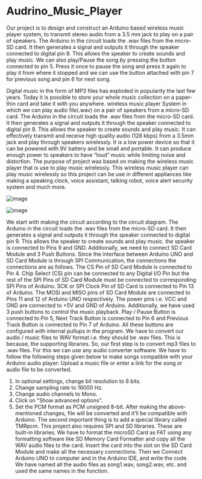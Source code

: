 # Audrino_Music_Player
Our project is to design and construct an Arduino based wireless music player system, to transmit stereo audio from a 3.5 mm jack to play on a pair of speakers. The Arduino in the circuit loads the .wav files from the micro-SD card. It then generates a signal and outputs it through the speaker connected to digital pin 9. This allows the speaker to create sounds and play music. We can also play/Pause the song by pressing the button connected to pin 5. Press it once to pause the song and press it again to play it from where it stopped and we can use the button attached with pin 7 for previous song and pin 6 for next song.

Digital music in the form of MP3 files has exploded in popularity the last few years. Today it is possible to store your whole music collection on a paper-thin card and take it with you anywhere. wireless music player System in which we can play audio file(.wav) on a pair of speakers from a micro-SD card. The Arduino in the circuit loads the .wav files from the micro-SD card. It then generates a signal and outputs it through the speaker connected to digital pin 9. This allows the speaker to create sounds and play music. It can effectively transmit and receive high quality audio (128 kbps) from a 3.5mm jack and play through speakers wirelessly. It is a low power device so that it can be powered with 9V battery and be small and portable. It can produce enough power to speakers to have “loud” music while limiting noise and distortion.
The purpose of project was based on making the wireless music player that is use to play music wirelessly. 
This wireless music player can play music wirelessly so this project can be use in different appliances like making a speaking clock, voice assistant, talking robot, voice alert security system and much more.

![image](https://user-images.githubusercontent.com/61411787/128812464-883675a1-fa7a-4bc0-9b02-642c04999b60.png)

![image](https://user-images.githubusercontent.com/61411787/128812523-0ddcc856-988d-4c90-a5ba-3b35456decf3.png)

We start with making the circuit according to the circuit diagram. The Arduino in the circuit loads the .wav files from the micro-SD card. It then generates a signal and outputs it through the speaker connected to digital pin 9. This allows the speaker to create sounds and play music.
the speaker is connected to Pins 9 and GND. Additionally, we need to connect SD Card Module and 3 Push Buttons.
Since the interface between Arduino UNO and SD Card Module is through SPI Communication, the connections the connections are as follows.
The CS Pin of SD Card Module is connected to Pin 4. Chip Select (CS) pin can be connected to any Digital I/O Pin but the rest of the SPI Pins of SD Card Module must be connected to corresponding SPI Pins of Arduino.
SCK or SPI Clock Pin of SD Card is connected to Pin 13 of Arduino. The MOSI and MISO pins of SD Card Module are connected to Pins 11 and 12 of Arduino UNO respectively.
The power pins i.e. VCC and GND are connected to +5V and GND of Arduino.
Additionally, we have used 3 push buttons to control the music playback. Play / Pause Button is connected to Pin 5, Next Track Button is connected to Pin 6 and Previous Track Button is connected to Pin 7 of Arduino. All these buttons are configured with internal pullups in the program.
We have to convert our audio / music files to WAV format i.e. they should be .wav files. This is because, the supporting libraries. So, our first step is to convert mp3 files to .wav files. For this we can use any audio converter software.
We have to follow the following steps given below to make songs compatible with your Arduino audio player: 
Upload a music file or enter a link for the song or audio file to be converted. 
1.	In optional settings, change bit resolution to 8 bits.
2.	Change sampling rate to 16000 Hz.
3.	Change audio channels to Mono.
4.	Click on "Show advanced options".
5.	Set the PCM format as PCM unsigned 8-bit.
 After making the above-mentioned changes, file will be converted and it’ll be compatible with Arduino. The second important thing is to add a special library called TMRpcm. This project also requires SPI and SD libraries. These are built-in libraries.
We have to format the microSD Card as FAT using any formatting software like SD Memory Card Formatter and copy all the WAV audio files to the card. Insert the card into the slot on the SD Card Module and make all the necessary connections. 
Then we Connect Arduino UNO to computer and in the Arduino IDE, and write the code. We have named all the audio files as song1.wav, song2.wav, etc. and used the same names in the function. 
